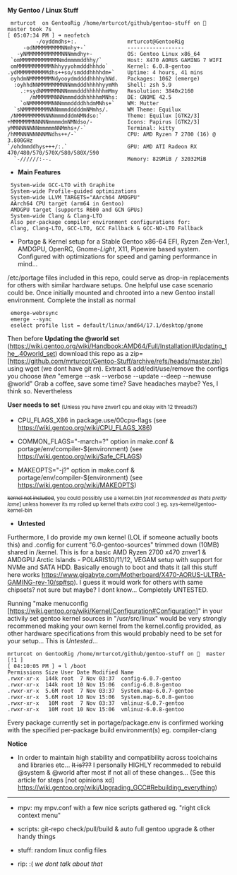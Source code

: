 **My Gentoo / Linux Stuff**
   
   
```
 mrturcot  on GentooRig /home/mrturcot/github/gentoo-stuff on   master took 7s
[ 05:07:34 PM ] ➜ neofetch
         -/oyddmdhs+:.                mrturcot@GentooRig 
     -odNMMMMMMMMNNmhy+-`             ------------------ 
   -yNMMMMMMMMMMMNNNmmdhy+-           OS: Gentoo Linux x86_64 
 `omMMMMMMMMMMMMNmdmmmmddhhy/`        Host: X470 AORUS GAMING 7 WIFI 
 omMMMMMMMMMMMNhhyyyohmdddhhhdo`      Kernel: 6.0.8-gentoo 
.ydMMMMMMMMMMdhs++so/smdddhhhhdm+`    Uptime: 4 hours, 41 mins 
 oyhdmNMMMMMMMNdyooydmddddhhhhyhNd.   Packages: 1062 (emerge) 
  :oyhhdNNMMMMMMMNNNmmdddhhhhhyymMh   Shell: zsh 5.9 
    .:+sydNMMMMMNNNmmmdddhhhhhhmMmy   Resolution: 3840x2160 
       /mMMMMMMNNNmmmdddhhhhhmMNhs:   DE: GNOME 42.5 
    `oNMMMMMMMNNNmmmddddhhdmMNhs+`    WM: Mutter 
  `sNMMMMMMMMNNNmmmdddddmNMmhs/.      WM Theme: Equilux 
 /NMMMMMMMMNNNNmmmdddmNMNdso:`        Theme: Equilux [GTK2/3] 
+MMMMMMMNNNNNmmmmdmNMNdso/-           Icons: Papirus [GTK2/3] 
yMMNNNNNNNmmmmmNNMmhs+/-`             Terminal: kitty 
/hMMNNNNNNNNMNdhs++/-`                CPU: AMD Ryzen 7 2700 (16) @ 3.800GHz 
`/ohdmmddhys+++/:.`                   GPU: AMD ATI Radeon RX 470/480/570/570X/580/580X/590 
  `-//////:--.                        Memory: 829MiB / 32032MiB 
```
   

 - **Main Features**
```
 System-wide GCC-LTO with Graphite  
 System-wide Profile-guided optimizations  
 System-wide LLVM_TARGETS="AArch64 AMDGPU" 
 AArch64 CPU target (arm64 in Gentoo) 
 AMDGPU target (supports R600 and GCN GPUs)  
 System-wide Clang & Clang-LTO
 Also per-package compiler environment configurations for:  
 Clang, Clang-LTO, GCC-LTO, GCC Fallback & GCC-NO-LTO Fallback  
```  

   
  - Portage & Kernel setup for a Stable Gentoo x86-64 EFI, Ryzen Zen-Ver.1, AMDGPU, OpenRC, Gnome-*Light*, X11, Pipewire based system. Configured with optimizations for speed and gaming performance in mind...  
   
   
 /etc/portage files included in this repo, could serve as drop-in replacements for others with similar hardware setups. One helpful use case scenario could be. Once initially mounted and chrooted into a new Gentoo install environment. Complete the install as normal 

```
 emerge-webrsync
 emerge --sync
 eselect profile list = default/linux/amd64/17.1/desktop/gnome
```

Then before **Updating the @world set** (https://wiki.gentoo.org/wiki/Handbook:AMD64/Full/Installation#Updating_the_.40world_set) download this repo as a zip=[https://github.com/mrturcot/Gentoo-Stuff/archive/refs/heads/master.zip] using wget (we dont have git rn). Extract & add/edit/use/remove the configs you choose *then* "emerge --ask --verbose --update --deep --newuse @world" Grab a coffee, save some time? Save headaches maybe? Yes, I think so. Nevertheless   
   
 **User needs to set** <sub>(Unless you have znver1 cpu and okay with 12 threads?)</sub>   
 
  - CPU_FLAGS_X86 in package.use/00cpu-flags (see https://wiki.gentoo.org/wiki/CPU_FLAGS_X86)  

  - COMMON_FLAGS="-march=?" option in make.conf & portage/env/compiler-$(environment) (see https://wiki.gentoo.org/wiki/Safe_CFLAGS)  

  - MAKEOPTS="-j?" option in make.conf & portage/env/compiler-$(environment) (see https://wiki.gentoo.org/wiki/MAKEOPTS)   
   
   
<sub>~~kernel not included~~, you could possibly use a kernel.bin [*not recommended as thats pretty lame*] unless however its my rolled up kernel thats *extra* cool :) eg. sys-kernel/gentoo-kernel-bin</sub>   
   
  
 - **Untested**  

Furthermore, I do provide my own kernel (LOL if someone actually boots this) and .config for current "6.0-gentoo-sources" trimmed down (10MB) shared in /kernel. This is for a basic AMD Ryzen 2700 x470 znver1 & AMDGPU Arctic Islands - POLARIS10/11/12, VEGAM setup with support for NVMe and SATA HDD. Basically enough to boot and thats it (all this stuff here works https://www.gigabyte.com/Motherboard/X470-AORUS-ULTRA-GAMING-rev-10/sp#sp). I guess it would work for others with same chipsets? not sure but maybe? I dont know... Completely UNTESTED.    

Running "make menuconfig [https://wiki.gentoo.org/wiki/Kernel/Configuration#Configuration]" in your activily set gentoo kernel sources in "/usr/src/linux" would be very strongly recommened making your own kernel from the kernel.config provided, as other hardware specifications from this would probably need to be set for your setup... This is *Untested*...     
   
   
   
```
mrturcot on GentooRig /home/mrturcot/github/gentoo-stuff on   master [!1 ]
[ 04:10:05 PM ] ➜ l /boot
Permissions Size User Date Modified Name
.rwxr-xr-x  144k root  7 Nov 03:37  config-6.0.7-gentoo
.rwxr-xr-x  144k root 10 Nov 15:06  config-6.0.8-gentoo
.rwxr-xr-x  5.6M root  7 Nov 03:37  System.map-6.0.7-gentoo
.rwxr-xr-x  5.6M root 10 Nov 15:06  System.map-6.0.8-gentoo
.rwxr-xr-x   10M root  7 Nov 03:37  vmlinuz-6.0.7-gentoo
.rwxr-xr-x   10M root 10 Nov 15:06  vmlinuz-6.0.8-gentoo
```

   
Every package currently set in portage/package.env is confirmed working with the specified per-package build environment(s) eg. compiler-clang   
   

**Notice**
   - In order to maintain high stability and compatibility across toolchains and libraries etc... ~~It is???~~ I personally HIGHLY recommeded to rebuild @system & @world after most if not all of these changes...  (See this article for steps [not opinions xd] https://wiki.gentoo.org/wiki/Upgrading_GCC#Rebuilding_everything)
   
   
------------------------------
    
   
 - mpv: my mpv.conf with a few nice scripts gathered eg. "right click context menu"  

 - scripts: git-repo check/pull/build & auto full gentoo upgrade & other handy things  

 - stuff: random linux config files  

 - rip: :( *we dont talk about that*  
